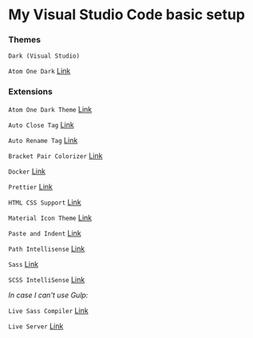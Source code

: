 # My Visual Studio Code basic setup

### Themes

`Dark (Visual Studio)`

`Atom One Dark` [Link](https://marketplace.visualstudio.com/items?itemName=akamud.vscode-theme-onedark)


### Extensions

`Atom One Dark Theme` [Link](https://marketplace.visualstudio.com/items?itemName=akamud.vscode-theme-onedark)

`Auto Close Tag` [Link](https://marketplace.visualstudio.com/items?itemName=formulahendry.auto-close-tag)

`Auto Rename Tag` [Link](https://marketplace.visualstudio.com/items?itemName=formulahendry.auto-rename-tag)

`Bracket Pair Colorizer` [Link](https://marketplace.visualstudio.com/items?itemName=CoenraadS.bracket-pair-colorizer)

`Docker` [Link](https://marketplace.visualstudio.com/items?itemName=PeterJausovec.vscode-docker)

`Prettier` [Link](https://marketplace.visualstudio.com/items?itemName=esbenp.prettier-vscode)

`HTML CSS Support` [Link](https://marketplace.visualstudio.com/items?itemName=ecmel.vscode-html-css)

`Material Icon Theme` [Link](https://marketplace.visualstudio.com/items?itemName=PKief.material-icon-theme)

`Paste and Indent` [Link](https://marketplace.visualstudio.com/items?itemName=Rubymaniac.vscode-paste-and-indent)

`Path Intellisense` [Link](https://marketplace.visualstudio.com/items?itemName=christian-kohler.path-intellisense)

`Sass` [Link](https://marketplace.visualstudio.com/items?itemName=robinbentley.sass-indented)

`SCSS IntelliSense` [Link](https://marketplace.visualstudio.com/items?itemName=mrmlnc.vscode-scss)


*In case I can't use Gulp:*

`Live Sass Compiler` [Link](https://marketplace.visualstudio.com/items?itemName=ritwickdey.live-sass)

`Live Server` [Link](https://marketplace.visualstudio.com/items?itemName=ritwickdey.LiveServer)
